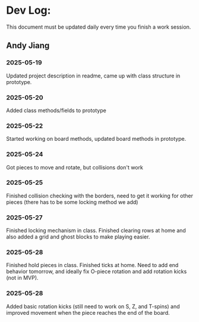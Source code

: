 # Dev Log:

This document must be updated daily every time you finish a work session.

## Andy Jiang

### 2025-05-19
Updated project description in readme, came up with class structure in prototype.

### 2025-05-20
Added class methods/fields to prototype

### 2025-05-22
Started working on board methods, updated board methods in prototype.

### 2025-05-24
Got pieces to move and rotate, but collisions don't work

### 2025-05-25
Finished collision checking with the borders, need to get it working for other pieces (there has to be some locking method we add)

### 2025-05-27
Finished locking mechanism in class. Finished clearing rows at home and also added a grid and ghost blocks to make playing easier.

### 2025-05-28
Finished hold pieces in class. Finished ticks at home. Need to add end behavior tomorrow, and ideally fix O-piece rotation and add rotation kicks (not in MVP).

### 2025-05-28
Added basic rotation kicks (still need to work on S, Z, and T-spins) and improved movement when the piece reaches the end of the board.
